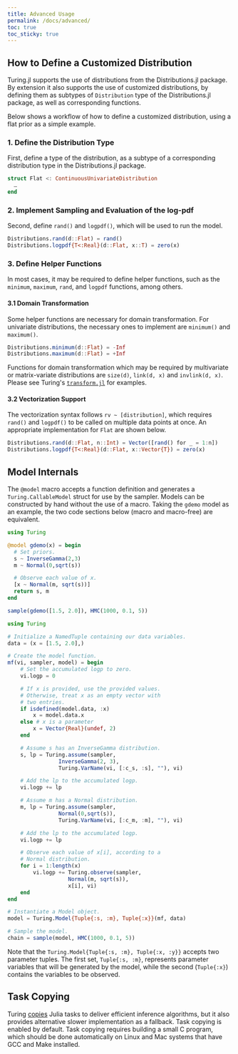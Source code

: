 ```yaml
---
title: Advanced Usage
permalink: /docs/advanced/
toc: true
toc_sticky: true
---
```


<a id='How-to-Define-a-Customized-Distribution-1'></a>

## How to Define a Customized Distribution


Turing.jl supports the use of distributions from the Distributions.jl package. By extension it also supports the use of customized distributions, by defining them as subtypes of `Distribution` type of the Distributions.jl package, as well as corresponding functions.


Below shows a workflow of how to define a customized distribution, using a flat prior as a simple example.


<a id='.-Define-the-Distribution-Type-1'></a>

### 1. Define the Distribution Type


First, define a type of the distribution, as a subtype of a corresponding distribution type in the Distributions.jl package.


```julia
struct Flat <: ContinuousUnivariateDistribution
  …
end
```


<a id='.-Implement-Sampling-and-Evaluation-of-the-log-pdf-1'></a>

### 2. Implement Sampling and Evaluation of the log-pdf


Second, define `rand()` and `logpdf()`, which will be used to run the model.


```julia
Distributions.rand(d::Flat) = rand()
Distributions.logpdf{T<:Real}(d::Flat, x::T) = zero(x)
```


<a id='.-Define-Helper-Functions-1'></a>

### 3. Define Helper Functions


In most cases, it may be required to define helper functions, such as the `minimum`, `maximum`, `rand`, and `logpdf` functions, among others.


<a id='.1-Domain-Transformation-1'></a>

#### 3.1 Domain Transformation


Some helper functions are necessary for domain transformation. For univariate distributions, the necessary ones to implement are `minimum()` and `maximum()`.


```julia
Distributions.minimum(d::Flat) = -Inf
Distributions.maximum(d::Flat) = +Inf
```


Functions for domain transformation which may be required by multivariate or matrix-variate distributions are `size(d)`, `link(d, x)` and `invlink(d, x)`. Please see Turing's [`transform.jl`](https://github.com/TuringLang/Turing.jl/blob/master/src/utilities/transform.jl) for examples.


<a id='.2-Vectorization-Support-1'></a>

#### 3.2 Vectorization Support


The vectorization syntax follows `rv ~ [distribution]`, which requires `rand()` and `logpdf()` to be called on multiple data points at once. An appropriate implementation for `Flat` are shown below.


```julia
Distributions.rand(d::Flat, n::Int) = Vector([rand() for _ = 1:n])
Distributions.logpdf{T<:Real}(d::Flat, x::Vector{T}) = zero(x)
```


<a id='Model-Internals-1'></a>

## Model Internals


The `@model` macro accepts a function definition and generates a `Turing.CallableModel` struct for use by the sampler. Models can be constructed by hand without the use of a macro. Taking the `gdemo` model as an example, the two code sections below (macro and macro-free) are equivalent.


```julia
using Turing

@model gdemo(x) = begin
  # Set priors.
  s ~ InverseGamma(2,3)
  m ~ Normal(0,sqrt(s))

  # Observe each value of x.
  [x ~ Normal(m, sqrt(s))]
  return s, m
end

sample(gdemo([1.5, 2.0]), HMC(1000, 0.1, 5))
```


```julia
using Turing

# Initialize a NamedTuple containing our data variables.
data = (x = [1.5, 2.0],)

# Create the model function.
mf(vi, sampler, model) = begin
    # Set the accumulated logp to zero.
    vi.logp = 0

    # If x is provided, use the provided values.
    # Otherwise, treat x as an empty vector with
    # two entries.
    if isdefined(model.data, :x)
        x = model.data.x
    else # x is a parameter
        x = Vector{Real}(undef, 2)
    end

    # Assume s has an InverseGamma distribution.
    s, lp = Turing.assume(sampler,
                InverseGamma(2, 3),
                Turing.VarName(vi, [:c_s, :s], ""), vi)

    # Add the lp to the accumulated logp.
    vi.logp += lp

    # Assume m has a Normal distribution.
    m, lp = Turing.assume(sampler,
                Normal(0,sqrt(s)),
                Turing.VarName(vi, [:c_m, :m], ""), vi)

    # Add the lp to the accumulated logp.
    vi.logp += lp

    # Observe each value of x[i], according to a
    # Normal distribution.
    for i = 1:length(x)
        vi.logp += Turing.observe(sampler,
                   Normal(m, sqrt(s)),
                   x[i], vi)
    end
end

# Instantiate a Model object.
model = Turing.Model{Tuple{:s, :m}, Tuple{:x}}(mf, data)

# Sample the model.
chain = sample(model, HMC(1000, 0.1, 5))
```


Note that the `Turing.Model{Tuple{:s, :m}, Tuple{:x, :y}}` accepts two parameter tuples. The first set, `Tuple{:s, :m}`, represents parameter variables that will be generated by the model, while the second (`Tuple{:x}`) contains the variables to be observed.


<a id='Task-Copying-1'></a>

## Task Copying


Turing [copies](https://github.com/JuliaLang/julia/issues/4085) Julia tasks to deliver efficient inference algorithms, but it also provides alternative slower implementation as a fallback. Task copying is enabled by default. Task copying requires building a small C program, which should be done automatically on Linux and Mac systems that have GCC and Make installed.

